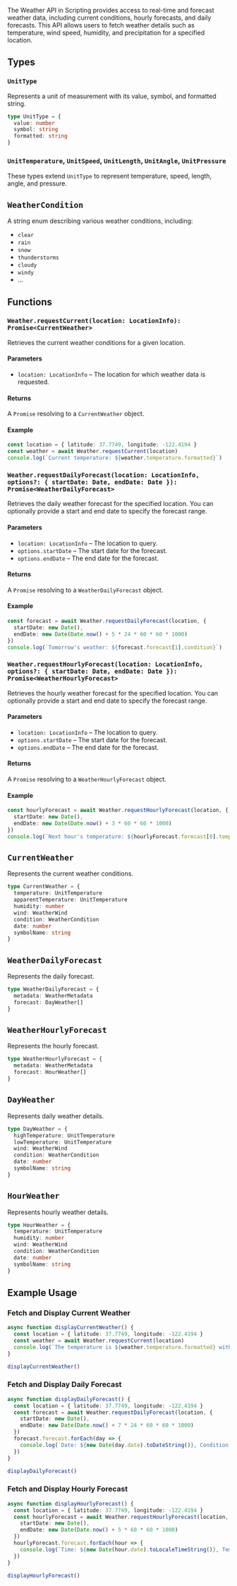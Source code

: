 The Weather API in Scripting provides access to real-time and forecast weather data, including current conditions, hourly forecasts, and daily forecasts. This API allows users to fetch weather details such as temperature, wind speed, humidity, and precipitation for a specified location.


## Types

### `UnitType`
Represents a unit of measurement with its value, symbol, and formatted string.

```ts
type UnitType = {
  value: number
  symbol: string
  formatted: string
}
```

### `UnitTemperature`, `UnitSpeed`, `UnitLength`, `UnitAngle`, `UnitPressure`
These types extend `UnitType` to represent temperature, speed, length, angle, and pressure.


## `WeatherCondition`
A string enum describing various weather conditions, including:

- `clear`
- `rain`
- `snow`
- `thunderstorms`
- `cloudy`
- `windy`
- ...


## Functions

### `Weather.requestCurrent(location: LocationInfo): Promise<CurrentWeather>`
Retrieves the current weather conditions for a given location.

#### Parameters
- `location: LocationInfo` – The location for which weather data is requested.

#### Returns
A `Promise` resolving to a `CurrentWeather` object.

#### Example
```ts
const location = { latitude: 37.7749, longitude: -122.4194 }
const weather = await Weather.requestCurrent(location)
console.log(`Current temperature: ${weather.temperature.formatted}`)
```



### `Weather.requestDailyForecast(location: LocationInfo, options?: { startDate: Date, endDate: Date }): Promise<WeatherDailyForecast>`
Retrieves the daily weather forecast for the specified location. You can optionally provide a start and end date to specify the forecast range.

#### Parameters
- `location: LocationInfo` – The location to query.
- `options.startDate` – The start date for the forecast.
- `options.endDate` – The end date for the forecast.

#### Returns
A `Promise` resolving to a `WeatherDailyForecast` object.

#### Example
```ts
const forecast = await Weather.requestDailyForecast(location, {
  startDate: new Date(),
  endDate: new Date(Date.now() + 5 * 24 * 60 * 60 * 1000)
})
console.log(`Tomorrow's weather: ${forecast.forecast[1].condition}`)
```



### `Weather.requestHourlyForecast(location: LocationInfo, options?: { startDate: Date, endDate: Date }): Promise<WeatherHourlyForecast>`
Retrieves the hourly weather forecast for the specified location. You can optionally provide a start and end date to specify the forecast range.

#### Parameters
- `location: LocationInfo` – The location to query.
- `options.startDate` – The start date for the forecast.
- `options.endDate` – The end date for the forecast.

#### Returns
A `Promise` resolving to a `WeatherHourlyForecast` object.

#### Example
```ts
const hourlyForecast = await Weather.requestHourlyForecast(location, {
  startDate: new Date(),
  endDate: new Date(Date.now() + 3 * 60 * 60 * 1000)
})
console.log(`Next hour's temperature: ${hourlyForecast.forecast[0].temperature.formatted}`)
```


## `CurrentWeather`
Represents the current weather conditions.

```ts
type CurrentWeather = {
  temperature: UnitTemperature
  apparentTemperature: UnitTemperature
  humidity: number
  wind: WeatherWind
  condition: WeatherCondition
  date: number
  symbolName: string
}
```

## `WeatherDailyForecast`
Represents the daily forecast.

```ts
type WeatherDailyForecast = {
  metadata: WeatherMetadata
  forecast: DayWeather[]
}
```


## `WeatherHourlyForecast`
Represents the hourly forecast.

```ts
type WeatherHourlyForecast = {
  metadata: WeatherMetadata
  forecast: HourWeather[]
}
```


## `DayWeather`
Represents daily weather details.

```ts
type DayWeather = {
  highTemperature: UnitTemperature
  lowTemperature: UnitTemperature
  wind: WeatherWind
  condition: WeatherCondition
  date: number
  symbolName: string
}
```


## `HourWeather`
Represents hourly weather details.

```ts
type HourWeather = {
  temperature: UnitTemperature
  humidity: number
  wind: WeatherWind
  condition: WeatherCondition
  date: number
  symbolName: string
}
```



## Example Usage

### Fetch and Display Current Weather
```ts
async function displayCurrentWeather() {
  const location = { latitude: 37.7749, longitude: -122.4194 }
  const weather = await Weather.requestCurrent(location)
  console.log(`The temperature is ${weather.temperature.formatted} with ${weather.condition}`)
}

displayCurrentWeather()
```

### Fetch and Display Daily Forecast
```ts
async function displayDailyForecast() {
  const location = { latitude: 37.7749, longitude: -122.4194 }
  const forecast = await Weather.requestDailyForecast(location, {
    startDate: new Date(),
    endDate: new Date(Date.now() + 7 * 24 * 60 * 60 * 1000)
  })
  forecast.forecast.forEach(day => {
    console.log(`Date: ${new Date(day.date).toDateString()}, Condition: ${day.condition}`)
  })
}

displayDailyForecast()
```

### Fetch and Display Hourly Forecast
```ts
async function displayHourlyForecast() {
  const location = { latitude: 37.7749, longitude: -122.4194 }
  const hourlyForecast = await Weather.requestHourlyForecast(location, {
    startDate: new Date(),
    endDate: new Date(Date.now() + 5 * 60 * 60 * 1000)
  })
  hourlyForecast.forecast.forEach(hour => {
    console.log(`Time: ${new Date(hour.date).toLocaleTimeString()}, Temp: ${hour.temperature.formatted}`)
  })
}

displayHourlyForecast()
```

